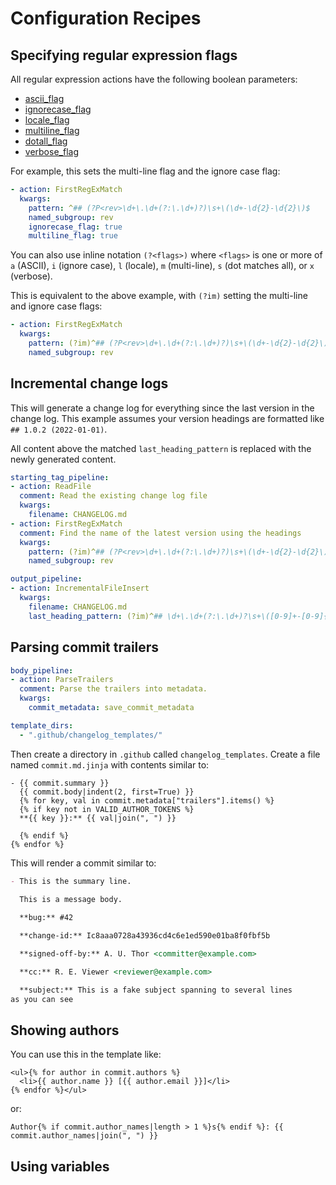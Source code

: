 # Configuration Recipes

## Specifying regular expression flags

All regular expression actions have the following boolean parameters:

- [ascii_flag](https://docs.python.org/3/library/re.html#re.ASCII)
- [ignorecase_flag](https://docs.python.org/3/library/re.html#re.IGNORECASE)
- [locale_flag](https://docs.python.org/3/library/re.html#re.LOCALE)
- [multiline_flag](https://docs.python.org/3/library/re.html#re.MULTILINE)
- [dotall_flag](https://docs.python.org/3/library/re.html#re.DOTALL)
- [verbose_flag](https://docs.python.org/3/library/re.html#re.VERBOSE)

For example, this sets the multi-line flag and the ignore case flag:

```yaml
- action: FirstRegExMatch
  kwargs:
    pattern: ^## (?P<rev>\d+\.\d+(?:\.\d+)?)\s+\(\d+-\d{2}-\d{2}\)$
    named_subgroup: rev
    ignorecase_flag: true
    multiline_flag: true
```

You can also use inline notation `(?<flags>)` where `<flags>` is one or more of `a` (ASCII), `i` (ignore case), `l` (locale), `m` (multi-line), `s` (dot matches all), or `x` (verbose). 

This is equivalent to the above example, with `(?im)` setting the multi-line and ignore case flags:

```yaml
- action: FirstRegExMatch
  kwargs:
    pattern: (?im)^## (?P<rev>\d+\.\d+(?:\.\d+)?)\s+\(\d+-\d{2}-\d{2}\)$
    named_subgroup: rev
```

## Incremental change logs

This will generate a change log for everything since the last version in the change log. This example assumes your version headings are formatted like `## 1.0.2 (2022-01-01)`.

All content above the matched `last_heading_pattern` is replaced with the newly generated content.

```yaml
starting_tag_pipeline:
- action: ReadFile
  comment: Read the existing change log file
  kwargs:
    filename: CHANGELOG.md
- action: FirstRegExMatch
  comment: Find the name of the latest version using the headings
  kwargs:
    pattern: (?im)^## (?P<rev>\d+\.\d+(?:\.\d+)?)\s+\(\d+-\d{2}-\d{2}\)$
    named_subgroup: rev

output_pipeline:
- action: IncrementalFileInsert
  kwargs:
    filename: CHANGELOG.md
    last_heading_pattern: (?im)^## \d+\.\d+(?:\.\d+)?\s+\([0-9]+-[0-9]{2}-[0-9]{2}\)$
```

## Parsing commit trailers

```yaml
body_pipeline:
- action: ParseTrailers
  comment: Parse the trailers into metadata.
  kwargs:
    commit_metadata: save_commit_metadata

template_dirs:
  - ".github/changelog_templates/"
```

Then create a directory in `.github` called `changelog_templates`. Create a file named `commit.md.jinja` with contents similar to:

```jinja
- {{ commit.summary }}
  {{ commit.body|indent(2, first=True) }}
  {% for key, val in commit.metadata["trailers"].items() %}
  {% if key not in VALID_AUTHOR_TOKENS %}
  **{{ key }}:** {{ val|join(", ") }}

  {% endif %}
{% endfor %}
```

This will render a commit similar to:

```markdown
- This is the summary line.
    
  This is a message body.

  **bug:** #42

  **change-id:** Ic8aaa0728a43936cd4c6e1ed590e01ba8f0fbf5b

  **signed-off-by:** A. U. Thor <committer@example.com>

  **cc:** R. E. Viewer <reviewer@example.com>

  **subject:** This is a fake subject spanning to several lines
as you can see
```

## Showing authors

You can use this in the template like:

```jinja
<ul>{% for author in commit.authors %}
  <li>{{ author.name }} [{{ author.email }}]</li>
{% endfor %}</ul>
```

or:

```jinja
Author{% if commit.author_names|length > 1 %}s{% endif %}: {{ commit.author_names|join(", ") }}
```

## Using variables
